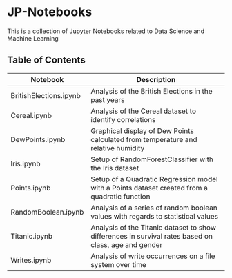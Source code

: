 # JP-Notebooks

This is a collection of Jupyter Notebooks related to Data Science and Machine Learning

## Table of Contents

| Notebook               | Description                                                                                          |
|------------------------|------------------------------------------------------------------------------------------------------|
| BritishElections.ipynb | Analysis of the British Elections in the past years                                                  |
| Cereal.ipynb           | Analysis of the Cereal dataset to identify correlations                                              |
| DewPoints.ipynb        | Graphical display of Dew Points calculated from temperature and relative humidity                    |
| Iris.ipynb             | Setup of RandomForestClassifier with the Iris dataset                                                |
| Points.ipynb           | Setup of a Quadratic Regression model with a Points dataset created from a quadratic function        |
| RandomBoolean.ipynb    | Analysis of a series of random boolean values with regards to statistical values                     |
| Titanic.ipynb          | Analysis of the Titanic dataset to show differences in survival rates based on class, age and gender |
| Writes.ipynb           | Analysis of write occurrences on a file system over time                                             |